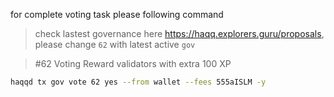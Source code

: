 for complete voting task please following command
> check lastest governance here https://haqq.explorers.guru/proposals, please change `62` with latest active `gov` 

> #62 Voting Reward validators with extra 100 XP

```bash
haqqd tx gov vote 62 yes --from wallet --fees 555aISLM -y
```
